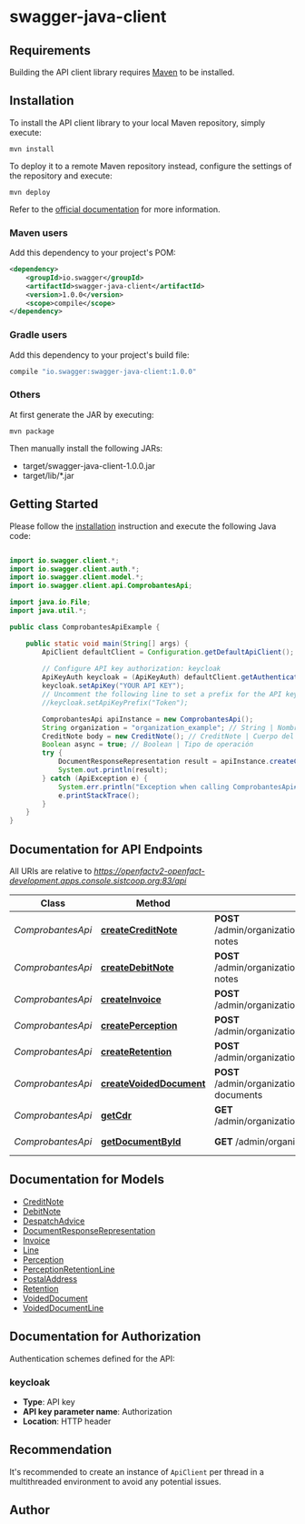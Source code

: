 # swagger-java-client

## Requirements

Building the API client library requires [Maven](https://maven.apache.org/) to be installed.

## Installation

To install the API client library to your local Maven repository, simply execute:

```shell
mvn install
```

To deploy it to a remote Maven repository instead, configure the settings of the repository and execute:

```shell
mvn deploy
```

Refer to the [official documentation](https://maven.apache.org/plugins/maven-deploy-plugin/usage.html) for more information.

### Maven users

Add this dependency to your project's POM:

```xml
<dependency>
    <groupId>io.swagger</groupId>
    <artifactId>swagger-java-client</artifactId>
    <version>1.0.0</version>
    <scope>compile</scope>
</dependency>
```

### Gradle users

Add this dependency to your project's build file:

```groovy
compile "io.swagger:swagger-java-client:1.0.0"
```

### Others

At first generate the JAR by executing:

    mvn package

Then manually install the following JARs:

* target/swagger-java-client-1.0.0.jar
* target/lib/*.jar

## Getting Started

Please follow the [installation](#installation) instruction and execute the following Java code:

```java

import io.swagger.client.*;
import io.swagger.client.auth.*;
import io.swagger.client.model.*;
import io.swagger.client.api.ComprobantesApi;

import java.io.File;
import java.util.*;

public class ComprobantesApiExample {

    public static void main(String[] args) {
        ApiClient defaultClient = Configuration.getDefaultApiClient();
        
        // Configure API key authorization: keycloak
        ApiKeyAuth keycloak = (ApiKeyAuth) defaultClient.getAuthentication("keycloak");
        keycloak.setApiKey("YOUR API KEY");
        // Uncomment the following line to set a prefix for the API key, e.g. "Token" (defaults to null)
        //keycloak.setApiKeyPrefix("Token");

        ComprobantesApi apiInstance = new ComprobantesApi();
        String organization = "organization_example"; // String | Nombre de la organización
        CreditNote body = new CreditNote(); // CreditNote | Cuerpo del comprobante
        Boolean async = true; // Boolean | Tipo de operación
        try {
            DocumentResponseRepresentation result = apiInstance.createCreditNote(organization, body, async);
            System.out.println(result);
        } catch (ApiException e) {
            System.err.println("Exception when calling ComprobantesApi#createCreditNote");
            e.printStackTrace();
        }
    }
}

```

## Documentation for API Endpoints

All URIs are relative to *https://openfactv2-openfact-development.apps.console.sistcoop.org:83/api*

Class | Method | HTTP request | Description
------------ | ------------- | ------------- | -------------
*ComprobantesApi* | [**createCreditNote**](docs/ComprobantesApi.md#createCreditNote) | **POST** /admin/organizations/{organization}/sunat/documents/credit-notes | Crear Nota de Crédito
*ComprobantesApi* | [**createDebitNote**](docs/ComprobantesApi.md#createDebitNote) | **POST** /admin/organizations/{organization}/sunat/documents/debit-notes | Crear Nota de Débito
*ComprobantesApi* | [**createInvoice**](docs/ComprobantesApi.md#createInvoice) | **POST** /admin/organizations/{organization}/sunat/documents/invoices | Crear boleta/factura
*ComprobantesApi* | [**createPerception**](docs/ComprobantesApi.md#createPerception) | **POST** /admin/organizations/{organization}/sunat/documents/perceptions | Crear Percepción
*ComprobantesApi* | [**createRetention**](docs/ComprobantesApi.md#createRetention) | **POST** /admin/organizations/{organization}/sunat/documents/retentions | Crear Retención
*ComprobantesApi* | [**createVoidedDocument**](docs/ComprobantesApi.md#createVoidedDocument) | **POST** /admin/organizations/{organization}/sunat/documents/voided-documents | Crear VoidedDocument
*ComprobantesApi* | [**getCdr**](docs/ComprobantesApi.md#getCdr) | **GET** /admin/organizations/{organization}/sunat/documents/{id}/cdr | 
*ComprobantesApi* | [**getDocumentById**](docs/ComprobantesApi.md#getDocumentById) | **GET** /admin/organizations/{organization}/documents/{id} | Obtener comprobante


## Documentation for Models

 - [CreditNote](docs/CreditNote.md)
 - [DebitNote](docs/DebitNote.md)
 - [DespatchAdvice](docs/DespatchAdvice.md)
 - [DocumentResponseRepresentation](docs/DocumentResponseRepresentation.md)
 - [Invoice](docs/Invoice.md)
 - [Line](docs/Line.md)
 - [Perception](docs/Perception.md)
 - [PerceptionRetentionLine](docs/PerceptionRetentionLine.md)
 - [PostalAddress](docs/PostalAddress.md)
 - [Retention](docs/Retention.md)
 - [VoidedDocument](docs/VoidedDocument.md)
 - [VoidedDocumentLine](docs/VoidedDocumentLine.md)


## Documentation for Authorization

Authentication schemes defined for the API:
### keycloak

- **Type**: API key
- **API key parameter name**: Authorization
- **Location**: HTTP header


## Recommendation

It's recommended to create an instance of `ApiClient` per thread in a multithreaded environment to avoid any potential issues.

## Author



